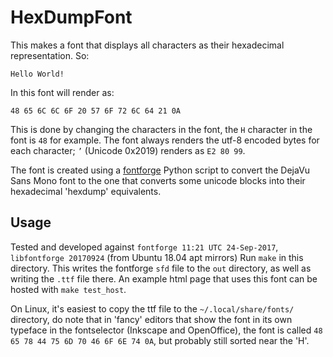 # HexDumpFont

This makes a font that displays all characters as their hexadecimal representation. So:
```
Hello World!
```

In this font will render as:
```
48 65 6C 6C 6F 20 57 6F 72 6C 64 21 0A
```

This is done by changing the characters in the font, the `H` character in the font is `48` for
example. The font always renders the utf-8 encoded bytes for each character; `’` (Unicode 0x2019)
renders as `E2 80 99`.

The font is created using a [fontforge](https://fontforge.org/en-US/) Python script to convert the
DejaVu Sans Mono font to the one that converts some unicode blocks into their hexadecimal 'hexdump'
equivalents.

## Usage
Tested and developed against `fontforge 11:21 UTC 24-Sep-2017`, `libfontforge 20170924` (from Ubuntu
18.04 apt mirrors) Run `make` in this directory. This writes the fontforge `sfd` file to the `out`
directory, as well as writing the `.ttf` file there. An example html page that uses this font can be
hosted with `make test_host`.

On Linux, it's easiest to copy the ttf file to the `~/.local/share/fonts/` directory, do note that
in 'fancy' editors that show the font in its own typeface in the fontselector (Inkscape and
OpenOffice), the font is called `48 65 78 44 75 6D 70 46 6F 6E 74 0A`, but probably still sorted
near the 'H'.

